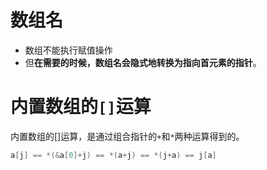 # 数组名

- 数组不能执行赋值操作
- 但**在需要的时候，数组名会隐式地转换为指向首元素的指针**。



# 内置数组的`[]`运算

内置数组的[]运算，是通过组合指针的`+`和`*`两种运算得到的。

```C++
a[j] == *(&a[0]+j) == *(a+j) == *(j+a) == j[a]
```



